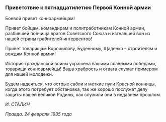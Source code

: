 ### Приветствие к пятнадцатилетию Первой Конной армии

Боевой привет конноармейцам!

Привет бойцам, командирам и политработникам Конной армии, разбившей полчища врагов Советского Союза и изгнавшей вон из нашей страны грабителей‑интервентов!

Привет товарищам Ворошилову, Буденному, Щаденко – строителям и вождям Конной армии!

История гражданской войны украшена вашими славными победами, товарищи конноармейцы! Ваша храбрость и отвага служат примером для нашей молодежи.

Будем надеяться, что острые сабли и меткие пули Красной конницы, когда этого потребует обстановка, так же хорошо послужат делу защиты нашей великой Родины, как служили они в недавнем прошлом.

_И. СТАЛИН_

_Правда. 24 февраля 1935 года_
